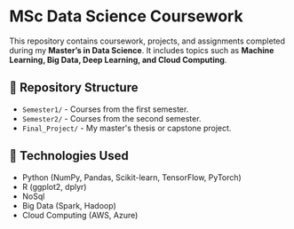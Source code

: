 # MSc Data Science Coursework
This repository contains coursework, projects, and assignments completed during my **Master’s in Data Science**. It includes topics such as **Machine Learning, Big Data, Deep Learning, and Cloud Computing**.

## 📁 Repository Structure
- `Semester1/` - Courses from the first semester.
- `Semester2/` - Courses from the second semester.
- `Final_Project/` - My master's thesis or capstone project.

## 🚀 Technologies Used
- Python (NumPy, Pandas, Scikit-learn, TensorFlow, PyTorch)
- R (ggplot2, dplyr)
- NoSql
- Big Data (Spark, Hadoop)
- Cloud Computing (AWS, Azure)


